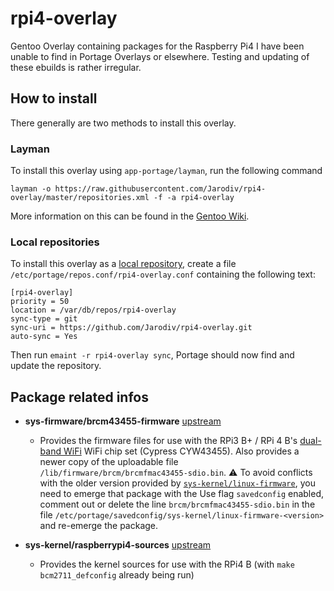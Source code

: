 # rpi4-overlay

Gentoo Overlay containing packages for the Raspberry Pi4 I have been unable to find in Portage Overlays or elsewhere. Testing and updating of these ebuilds is rather irregular.

## How to install

There generally are two methods to install this overlay.

### Layman

To install this overlay using `app-portage/layman`, run the following command

`layman -o https://raw.githubusercontent.com/Jarodiv/rpi4-overlay/master/repositories.xml -f -a rpi4-overlay`

More information on this can be found in the [Gentoo Wiki](https://wiki.gentoo.org/wiki/Layman#Adding_custom_repositories).

### Local repositories

To install this overlay as a [local repository](https://wiki.gentoo.org/wiki/Handbook:Parts/Portage/CustomTree#Defining_a_custom_repository), create a file `/etc/portage/repos.conf/rpi4-overlay.conf` containing the following text:

```
[rpi4-overlay]
priority = 50
location = /var/db/repos/rpi4-overlay
sync-type = git
sync-uri = https://github.com/Jarodiv/rpi4-overlay.git
auto-sync = Yes
```

Then run `emaint -r rpi4-overlay sync`, Portage should now find and update the repository.

## Package related infos

* **sys-firmware/brcm43455-firmware** [upstream](https://github.com/RPi-Distro/firmware-nonfree)
  * Provides the firmware files for use with the RPi3 B+ / RPi 4 B's [dual-band WiFi](https://www.raspberrypi.com.tw/tag/bcm2837/) WiFi chip set (Cypress CYW43455). Also provides a newer copy of the uploadable file `/lib/firmware/brcm/brcmfmac43455-sdio.bin`.
  :warning: To avoid conflicts with the older version provided by [`sys-kernel/linux-firmware`](http://packages.gentoo.org/package/sys-kernel/linux-firmware), you need to emerge that package with the Use flag `savedconfig` enabled, comment out or delete the line `brcm/brcmfmac43455-sdio.bin` in the file `/etc/portage/savedconfig/sys-kernel/linux-firmware-<version>` and re-emerge the package.

* **sys-kernel/raspberrypi4-sources** [upstream](https://github.com/raspberrypi/linux)
  * Provides the kernel sources for use with the RPi4 B (with `make bcm2711_defconfig` already being run)
